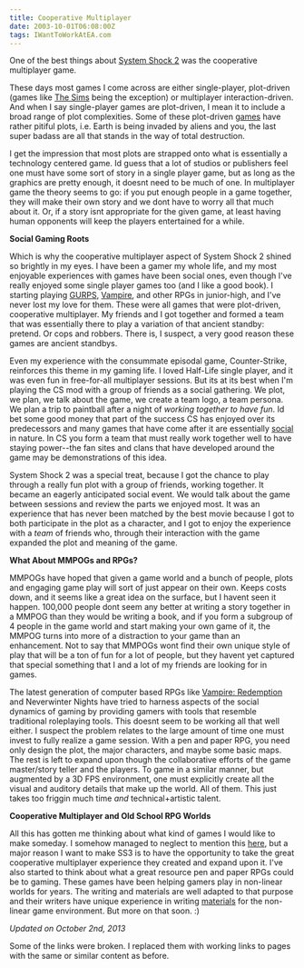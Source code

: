 ```yaml
---
title: Cooperative Multiplayer
date: 2003-10-01T06:08:00Z
tags: IWantToWorkAtEA.com
---
```

One of the best things about [System Shock 2][1] was the cooperative multiplayer game.

These days most games I come across are either single-player, plot-driven (games like [The Sims][2] being the exception) or multiplayer interaction-driven. And when I say single-player games are plot-driven, I mean it to include a broad range of plot complexities. Some of these plot-driven [games][3] have rather pitiful plots, i.e. Earth is being invaded by aliens and you, the last super badass are all that stands in the way of total destruction.

I get the impression that most plots are strapped onto what is essentially a technology centered game. Id guess that a lot of studios or publishers feel one must have some sort of story in a single player game, but as long as the graphics are pretty enough, it doesnt need to be much of one. In multiplayer game the theory seems to go: if you put enough people in a game together, they will make their own story and we dont have to worry all that much about it. Or, if a story isnt appropriate for the given game, at least having human opponents will keep the players entertained for a while.

**Social Gaming Roots**

Which is why the cooperative multiplayer aspect of System Shock 2 shined so brightly in my eyes. I have been a gamer my whole life, and my most enjoyable experiences with games have been social ones, even though I've really enjoyed some single player games too (and I like a good book). I starting playing [GURPS][4], [Vampire][5], and other RPGs in junior-high, and I've never lost my love for them. These were all games that were plot-driven, cooperative multiplayer. My friends and I got together and formed a team that was essentially there to play a variation of that ancient standby: pretend. Or cops and robbers. There is, I suspect, a very good reason these games are ancient standbys.

Even my experience with the consummate episodal game, Counter-Strike, reinforces this theme in my gaming life. I loved Half-Life single player, and it was even fun in free-for-all multiplayer sessions. But its at its best when I'm playing the CS mod with a group of friends as a social gathering. We plot, we plan, we talk about the game, we create a team logo, a team persona. We plan a trip to paintball after a night of *working together to have fun*. Id bet some good money that part of the success CS has enjoyed over its predecessors and many games that have come after it are essentially [social][6] in nature. In CS you form a team that must really work together well to have staying power--the fan sites and clans that have developed around the game may be demonstrations of this idea.

System Shock 2 was a special treat, because I got the chance to play through a really fun plot with a group of friends, working together. It became an eagerly anticipated social event. We would talk about the game between sessions and review the parts we enjoyed most. It was an experience that has never been matched by the best movie because I got to both participate in the plot as a character, and I got to enjoy the experience with a *team* of friends who, through their interaction with the game expanded the plot and meaning of the game.

**What About MMPOGs and RPGs?**

MMPOGs have hoped that given a game world and a bunch of people, plots and engaging game play will sort of just appear on their own. Keeps costs down, and it seems like a great idea on the surface, but I havent seen it happen. 100,000 people dont seem any better at writing a story together in a MMPOG than they would be writing a book, and if you form a subgroup of 4 people in the game world and start making your own game of it, the MMPOG turns into more of a distraction to your game than an enhancement. Not to say that MMPOGs wont find their own unique style of play that will be a ton of fun for a lot of people, but they havent yet captured that special something that I and a lot of my friends are looking for in games.

The latest generation of computer based RPGs like [Vampire: Redemption][7] and Neverwinter Nights have tried to harness aspects of the social dynamics of gaming by providing gamers with tools that resemble traditional roleplaying tools. This doesnt seem to be working all that well either. I suspect the problem relates to the large amount of time one must invest to fully realize a game session. With a pen and paper RPG, you need only design the plot, the major characters, and maybe some basic maps. The rest is left to expand upon though the collaborative efforts of the game master/story teller and the players. To game in a similar manner, but augmented by a 3D FPS environment, one must explicitly create all the visual and auditory details that make up the world. All of them. This just takes too friggin much time *and* technical+artistic talent.

**Cooperative Multiplayer and Old School RPG Worlds**

All this has gotten me thinking about what kind of games I would like to make someday. I somehow managed to neglect to mention this [here][8], but a major reason I want to make SS3 is to have the opportunity to take the great cooperative multiplayer experience they created and expand upon it. I've also started to think about what a great resource pen and paper RPGs could be to gaming. These games have been helping gamers play in non-linear worlds for years. The writing and materials are well adapted to that purpose and their writers have unique experience in writing [materials][9] for the non-linear game environment. But more on that soon. :)

*Updated on October 2nd, 2013*

Some of the links were broken. I replaced them with working links to pages with the same or similar content as before.

 [1]: https://en.wikipedia.org/wiki/System_Shock_2
 [2]: http://www.thesims.com/
 [3]: http://www.planettribes.com/allyourbase/AYB2.swf
 [4]: http://www.amazon.com/exec/obidos/tg/detail/-/0880387297/qid=1065198479/sr=1-2/ref=sr_1_2/104-7698839-5997554?v=glance&amp;s=books%3EAD&amp;D%E2%80%9D%3C/a%3E,%20%3Ca%20target=
 [5]: http://en.wikipedia.org/wiki/Vampire:_The_Masquerade
 [6]: http://www.salon.com/tech/feature/2003/03/18/bunten/index.html
 [7]: http://en.wikipedia.org/wiki/Vampire:_The_Masquerade_%E2%80%93_Redemption
 [8]: /system-shock-3.html
 [9]: https://en.wikipedia.org/wiki/Paranoia_(role-playing_game)


